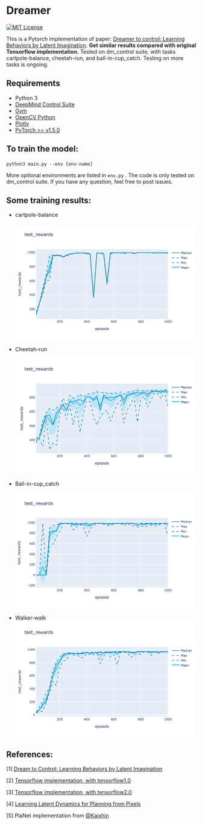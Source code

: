 Dreamer
======

[![MIT License](https://img.shields.io/badge/license-MIT-blue.svg)](LICENSE.md)

This is a Pytorch implementation of paper: [Dreamer to control: Learning Behaviors by Latent Imagination](https://danijar.com/project/dreamer/). **Get similar results compared with original Tensorflow implementation.** Tested on dm_control suite, with tasks cartpole-balance, cheetah-run, and ball-in-cup_catch. Testing on more tasks is ongoing.

Requirements
------------

- Python 3
- [DeepMind Control Suite](https://github.com/deepmind/dm_control)  
- [Gym](https://gym.openai.com/)
- [OpenCV Python](https://pypi.python.org/pypi/opencv-python)
- [Plotly](https://plot.ly/)
- [PyTorch >= v1.5.0](http://pytorch.org/)

To train the model:
------------
`python3 main.py --env [env-name]` 

More optional environments are listed in `env.py` . The code is only tested on dm_control suite. If you have any question, feel free to post issues.

## Some training results:

- cartpole-balance

  ![cartpole](./results/cartpole-balance/cartpole.png)

- Cheetah-run

  ![cheetah-run](./results/cheetah-run/cheetah.png)

- Ball-in-cup_catch

  ![ball-in-cup](./results/cup-catch/cup-catch.png)

- Walker-walk
  ![walker-walk](./results/walker-walk/walker.png)


References:
------------

[1] [Dream to Control: Learning Behaviors by Latent Imagination](https://arxiv.org/abs/1912.01603)  

[2] [Tensorflow implementation, with tensorflow1.0](https://github.com/google-research/dreamer)

[3] [Tensorflow implementation, with tensorflow2.0](https://github.com/danijar/dreamer)

[4] [Learning Latent Dynamics for Planning from Pixels](https://arxiv.org/abs/1811.04551)  

[5] PlaNet implementation from [@Kaixhin](https://github.com/Kaixhin) 

